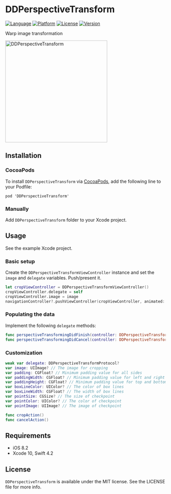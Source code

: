 # DDPerspectiveTransform

[![Language](http://img.shields.io/badge/language-swift-brightgreen.svg?style=flat)](https://developer.apple.com/swift)
[![Platform](https://img.shields.io/cocoapods/p/DDPerspectiveTransform.svg?style=flat)](http://cocoapods.org/pods/DDPerspectiveTransform)
[![License](https://img.shields.io/cocoapods/l/DDPerspectiveTransform.svg?style=flat)](http://cocoapods.org/pods/DDPerspectiveTransform)
[![Version](https://img.shields.io/cocoapods/v/DDPerspectiveTransform.svg?style=flat)](http://cocoapods.org/pods/DDPerspectiveTransform)


Warp image transformation

<img src="Info/DDPerspectiveTransform.gif?raw=true" alt="DDPerspectiveTransform" width=320>

## Installation

### CocoaPods

To install `DDPerspectiveTransform` via [CocoaPods](http://cocoapods.org), add the following line to your Podfile:

```
pod 'DDPerspectiveTransform'
```

### Manually

Add `DDPerspectiveTransform` folder to your Xcode project.

## Usage

See the example Xcode project.

### Basic setup

Create the `DDPerspectiveTransformViewController` instance and set the `image` and `delegate` variables. Push/present it.

```swift
let cropViewController = DDPerspectiveTransformViewController() 
cropViewController.delegate = self 
cropViewController.image = image
navigationController?.pushViewController(cropViewController, animated: true)
```

### Populating the data

Implement the following `delegate` methods:

```swift
func perspectiveTransformingDidFinish(controller: DDPerspectiveTransformViewController, croppedImage: UIImage)
func perspectiveTransformingDidCancel(controller: DDPerspectiveTransformViewController)
```

### Customization

```swift
weak var delegate: DDPerspectiveTransformProtocol?
var image: UIImage? // The image for cropping
var padding: CGFloat? // Minimum padding value for all sides
var paddingWidth: CGFloat? // Minimum padding value for left and right sides
var paddingHeight: CGFloat? // Minimum padding value for top and bottom sides
var boxLineColor: UIColor? // The color of box lines
var boxLineWidth: CGFloat? // The width of box lines
var pointSize: CGSize? // The size of checkpoint
var pointColor: UIColor? // The color of checkpoint
var pointImage: UIImage? // The image of checkpoint

func cropAction()
func cancelAction()
```

## Requirements

- iOS 8.2
- Xcode 10, Swift 4.2

## License

`DDPerspectiveTransform` is available under the MIT license. See the LICENSE file for more info.
